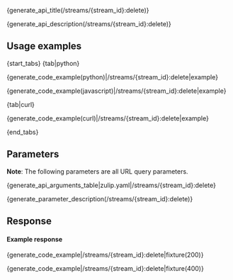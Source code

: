 {generate_api_title(/streams/{stream_id}:delete)}

{generate_api_description(/streams/{stream_id}:delete)}

## Usage examples

{start_tabs}
{tab|python}

{generate_code_example(python)|/streams/{stream_id}:delete|example}

{generate_code_example(javascript)|/streams/{stream_id}:delete|example}

{tab|curl}

{generate_code_example(curl)|/streams/{stream_id}:delete|example}

{end_tabs}

## Parameters

**Note**: The following parameters are all URL query parameters.

{generate_api_arguments_table|zulip.yaml|/streams/{stream_id}:delete}

{generate_parameter_description(/streams/{stream_id}:delete)}

## Response

#### Example response

{generate_code_example|/streams/{stream_id}:delete|fixture(200)}

{generate_code_example|/streams/{stream_id}:delete|fixture(400)}
